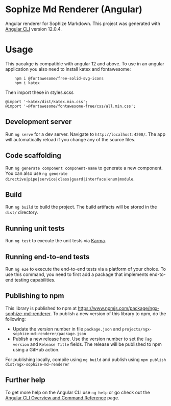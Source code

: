# Sophize Md Renderer (Angular)

Angular renderer for Sophize Markdown. This project was generated with [Angular CLI](https://github.com/angular/angular-cli) version 12.0.4.

# Usage

This pacakge is compatible with angular 12 and above. To use in an angular application you also need to install katex and fontawesome:
```
    npm i @fortawesome/free-solid-svg-icons
    npm i katex
```
Then import these in styles.scss
```
@import '~katex/dist/katex.min.css';
@import '~@fortawesome/fontawesome-free/css/all.min.css';
```

## Development server

Run `ng serve` for a dev server. Navigate to `http://localhost:4200/`. The app will automatically reload if you change any of the source files.

## Code scaffolding

Run `ng generate component component-name` to generate a new component. You can also use `ng generate directive|pipe|service|class|guard|interface|enum|module`.

## Build

Run `ng build` to build the project. The build artifacts will be stored in the `dist/` directory.

## Running unit tests

Run `ng test` to execute the unit tests via [Karma](https://karma-runner.github.io).

## Running end-to-end tests

Run `ng e2e` to execute the end-to-end tests via a platform of your choice. To use this command, you need to first add a package that implements end-to-end testing capabilities.

## Publishing to npm
This library is published to npm at https://www.npmjs.com/package/ngx-sophize-md-renderer. To publish a new version of this library to npm, do the following:

* Update the version number in file `package.json` and `projects/ngx-sophize-md-renderer/package.json`
* Publish a new release [here](https://github.com/Sophize/ngx-sophize-md-renderer/releases). Use the version number to set the `Tag version` and `Release Title` fields. The release will be published to npm using a GitHub action.

For publishing locally, compile using `ng build` and publish using `npm publish dist/ngx-sophize-md-renderer`

## Further help

To get more help on the Angular CLI use `ng help` or go check out the [Angular CLI Overview and Command Reference](https://angular.io/cli) page.
